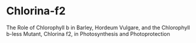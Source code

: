 # Chlorina-f2
The Role of Chlorophyll b in Barley, Hordeum Vulgare, and the Chlorophyll b-less Mutant, Chlorina f2, in Photosynthesis and Photoprotection
